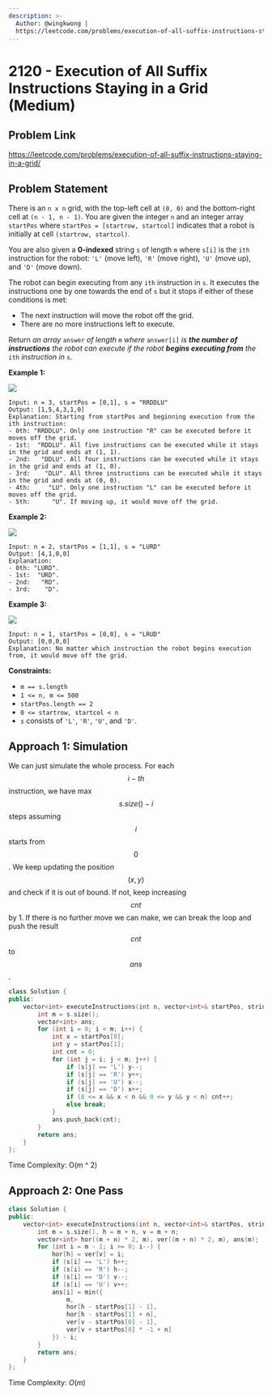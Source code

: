 ```yaml
---
description: >-
  Author: @wingkwong |
  https://leetcode.com/problems/execution-of-all-suffix-instructions-staying-in-a-grid/
---
```


# 2120 - Execution of All Suffix Instructions Staying in a Grid (Medium)

## Problem Link

https://leetcode.com/problems/execution-of-all-suffix-instructions-staying-in-a-grid/

## Problem Statement

There is an `n x n` grid, with the top-left cell at `(0, 0)` and the bottom-right cell at `(n - 1, n - 1)`. You are given the integer `n` and an integer array `startPos` where `startPos = [startrow, startcol]` indicates that a robot is initially at cell `(startrow, startcol)`.

You are also given a **0-indexed** string `s` of length `m` where `s[i]` is the `ith` instruction for the robot: `'L'` (move left), `'R'` (move right), `'U'` (move up), and `'D'` (move down).

The robot can begin executing from any `ith` instruction in `s`. It executes the instructions one by one towards the end of `s` but it stops if either of these conditions is met:

* The next instruction will move the robot off the grid.
* There are no more instructions left to execute.

Return _an array_ `answer` _of length_ `m` _where_ `answer[i]` _is **the number of instructions** the robot can execute if the robot **begins executing from** the_ `ith` _instruction in_ `s`.

**Example 1:**

![](https://assets.leetcode.com/uploads/2021/12/09/1.png)

```
Input: n = 3, startPos = [0,1], s = "RRDDLU"
Output: [1,5,4,3,1,0]
Explanation: Starting from startPos and beginning execution from the ith instruction:
- 0th: "RRDDLU". Only one instruction "R" can be executed before it moves off the grid.
- 1st:  "RDDLU". All five instructions can be executed while it stays in the grid and ends at (1, 1).
- 2nd:   "DDLU". All four instructions can be executed while it stays in the grid and ends at (1, 0).
- 3rd:    "DLU". All three instructions can be executed while it stays in the grid and ends at (0, 0).
- 4th:     "LU". Only one instruction "L" can be executed before it moves off the grid.
- 5th:      "U". If moving up, it would move off the grid.
```

**Example 2:**

![](https://assets.leetcode.com/uploads/2021/12/09/2.png)

```
Input: n = 2, startPos = [1,1], s = "LURD"
Output: [4,1,0,0]
Explanation:
- 0th: "LURD".
- 1st:  "URD".
- 2nd:   "RD".
- 3rd:    "D".
```

**Example 3:**

![](https://assets.leetcode.com/uploads/2021/12/09/3.png)

```
Input: n = 1, startPos = [0,0], s = "LRUD"
Output: [0,0,0,0]
Explanation: No matter which instruction the robot begins execution from, it would move off the grid.
```

**Constraints:**

* `m == s.length`
* `1 <= n, m <= 500`
* `startPos.length == 2`
* `0 <= startrow, startcol < n`
* `s` consists of `'L'`, `'R'`, `'U'`, and `'D'`.

## Approach 1: Simulation

We can just simulate the whole process. For each $$i−th$$instruction, we have max $$s.size()−i$$steps assuming $$i$$ starts from $$0$$. We keep updating the position $$(x,y)$$and check if it is out of bound. If not, keep increasing $$cnt$$ by 1. If there is no further move we can make, we can break the loop and push the result $$cnt$$ to $$ans$$.

<SolutionAuthor name="@wingkwong"/>

```cpp
class Solution {
public:
    vector<int> executeInstructions(int n, vector<int>& startPos, string s) {
        int m = s.size();
        vector<int> ans;
        for (int i = 0; i < m; i++) {
            int x = startPos[0];
            int y = startPos[1];
            int cnt = 0;
            for (int j = i; j < m; j++) {
                if (s[j] == 'L') y--;
                if (s[j] == 'R') y++;
                if (s[j] == 'U') x--;
                if (s[j] == 'D') x++;
                if (0 <= x && x < n && 0 <= y && y < n) cnt++;
                else break;
            }
            ans.push_back(cnt);
        }
        return ans;
    }
};
```

Time Complexity: O(m ^ 2)

## Approach 2: One Pass

<SolutionAuthor name="@wingkwong"/>

```cpp
class Solution {
public:
    vector<int> executeInstructions(int n, vector<int>& startPos, string s) {
        int m = s.size(), h = m + n, v = m + n;
        vector<int> hor((m + n) * 2, m), ver((m + n) * 2, m), ans(m);
        for (int i = m - 1; i >= 0; i--) {
            hor[h] = ver[v] = i;
            if (s[i] == 'L') h++;
            if (s[i] == 'R') h--;
            if (s[i] == 'D') v--;
            if (s[i] == 'U') v++;
            ans[i] = min({
                m, 
                hor[h - startPos[1] - 1], 
                hor[h - startPos[1] + n], 
                ver[v - startPos[0] - 1], 
                ver[v + startPos[0] * -1 + n]
            }) - i;
        }
        return ans;
    }    
};
```

Time Complexity: $O(m)$
